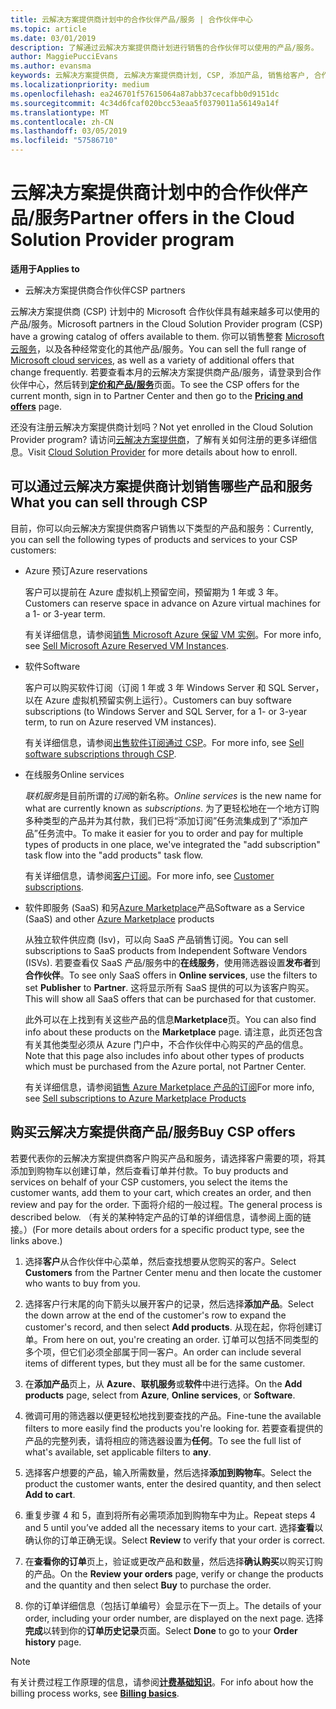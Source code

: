 ```yaml
---
title: 云解决方案提供商计划中的合作伙伴产品/服务 | 合作伙伴中心
ms.topic: article
ms.date: 03/01/2019
description: 了解通过云解决方案提供商计划进行销售的合作伙伴可以使用的产品/服务。
author: MaggiePucciEvans
ms.author: evansma
keywords: 云解决方案提供商, 云解决方案提供商计划, CSP, 添加产品, 销售给客户, 合作伙伴产品/服务, 云解决方案提供商产品/服务, 基于云的服务, Azure, Office 365, Dynamics, 云解决方案提供商合作伙伴, 在云解决方案提供商计划中销售, Azure RI, Azure 虚拟机预留实例, Azure 预订, 在线服务, 订阅软件, AHUB, Azure 上的 SQL Server, Azure 上的 Windows Server, 客户订阅
ms.localizationpriority: medium
ms.openlocfilehash: ea246701f57615064a87abb37cecafbb0d9151dc
ms.sourcegitcommit: 4c34d6fcaf020bcc53eaa5f0379011a56149a14f
ms.translationtype: MT
ms.contentlocale: zh-CN
ms.lasthandoff: 03/05/2019
ms.locfileid: "57586710"
---
```

# <a name="partner-offers-in-the-cloud-solution-provider-program"></a><span data-ttu-id="6bf8c-104">云解决方案提供商计划中的合作伙伴产品/服务</span><span class="sxs-lookup"><span data-stu-id="6bf8c-104">Partner offers in the Cloud Solution Provider program</span></span> 

<span data-ttu-id="6bf8c-105">**适用于**</span><span class="sxs-lookup"><span data-stu-id="6bf8c-105">**Applies to**</span></span>

-  <span data-ttu-id="6bf8c-106">云解决方案提供商合作伙伴</span><span class="sxs-lookup"><span data-stu-id="6bf8c-106">CSP partners</span></span>

<span data-ttu-id="6bf8c-107">云解决方案提供商 (CSP) 计划中的 Microsoft 合作伙伴具有越来越多可以使用的产品/服务。</span><span class="sxs-lookup"><span data-stu-id="6bf8c-107">Microsoft partners in the Cloud Solution Provider program (CSP) have a growing catalog of offers available to them.</span></span> <span data-ttu-id="6bf8c-108">你可以销售整套 [Microsoft 云服务](https://partner.microsoft.com/cloud-solution-provider/products-and-services)，以及各种经常变化的其他产品/服务。</span><span class="sxs-lookup"><span data-stu-id="6bf8c-108">You can sell the full range of [Microsoft cloud services](https://partner.microsoft.com/cloud-solution-provider/products-and-services), as well as a variety of additional offers that change frequently.</span></span> <span data-ttu-id="6bf8c-109">若要查看本月的云解决方案提供商产品/服务，请登录到合作伙伴中心，然后转到[**定价和产品/服务**](https://partnercenter.microsoft.com/pcv/sales)页面。</span><span class="sxs-lookup"><span data-stu-id="6bf8c-109">To see the CSP offers for the current month, sign in to Partner Center and then go to the [**Pricing and offers**](https://partnercenter.microsoft.com/pcv/sales) page.</span></span>  

<span data-ttu-id="6bf8c-110">还没有注册云解决方案提供商计划吗？</span><span class="sxs-lookup"><span data-stu-id="6bf8c-110">Not yet enrolled in the Cloud Solution Provider program?</span></span> <span data-ttu-id="6bf8c-111">请访问[云解决方案提供商](https://partner.microsoft.com/cloud-solution-provider)，了解有关如何注册的更多详细信息。</span><span class="sxs-lookup"><span data-stu-id="6bf8c-111">Visit [Cloud Solution Provider](https://partner.microsoft.com/cloud-solution-provider) for more details about how to enroll.</span></span> 

## <a name="what-you-can-sell-through-csp"></a><span data-ttu-id="6bf8c-112">可以通过云解决方案提供商计划销售哪些产品和服务</span><span class="sxs-lookup"><span data-stu-id="6bf8c-112">What you can sell through CSP</span></span>

<span data-ttu-id="6bf8c-113">目前，你可以向云解决方案提供商客户销售以下类型的产品和服务：</span><span class="sxs-lookup"><span data-stu-id="6bf8c-113">Currently, you can sell the following types of products and services to your CSP customers:</span></span>

- <span data-ttu-id="6bf8c-114">Azure 预订</span><span class="sxs-lookup"><span data-stu-id="6bf8c-114">Azure reservations</span></span><br> 

    <span data-ttu-id="6bf8c-115">客户可以提前在 Azure 虚拟机上预留空间，预留期为 1 年或 3 年。</span><span class="sxs-lookup"><span data-stu-id="6bf8c-115">Customers can reserve space in advance on Azure virtual machines for a 1- or 3-year term.</span></span><br>
    
    <span data-ttu-id="6bf8c-116">有关详细信息，请参阅[销售 Microsoft Azure 保留 VM 实例](azure-reservations.md)。</span><span class="sxs-lookup"><span data-stu-id="6bf8c-116">For more info, see [Sell Microsoft Azure Reserved VM Instances](azure-reservations.md).</span></span>

- <span data-ttu-id="6bf8c-117">软件</span><span class="sxs-lookup"><span data-stu-id="6bf8c-117">Software</span></span><br>

    <span data-ttu-id="6bf8c-118">客户可以购买软件订阅（订阅 1 年或 3 年 Windows Server 和 SQL Server，以在 Azure 虚拟机预留实例上运行）。</span><span class="sxs-lookup"><span data-stu-id="6bf8c-118">Customers can buy software subscriptions (to Windows Server and SQL Server, for a 1- or 3-year term, to run on Azure reserved VM instances).</span></span><br>
 
    <span data-ttu-id="6bf8c-119">有关详细信息，请参阅[出售软件订阅通过 CSP](csp-software-subscriptions.md)。</span><span class="sxs-lookup"><span data-stu-id="6bf8c-119">For more info, see [Sell software subscriptions through CSP](csp-software-subscriptions.md).</span></span>  

- <span data-ttu-id="6bf8c-120">在线服务</span><span class="sxs-lookup"><span data-stu-id="6bf8c-120">Online services</span></span><br>

    <span data-ttu-id="6bf8c-121">*联机服务*是目前所谓的*订阅*的新名称。</span><span class="sxs-lookup"><span data-stu-id="6bf8c-121">*Online services* is the new name for what are currently known as *subscriptions*.</span></span> <span data-ttu-id="6bf8c-122">为了更轻松地在一个地方订购多种类型的产品并为其付款，我们已将“添加订阅”任务流集成到了“添加产品”任务流中。</span><span class="sxs-lookup"><span data-stu-id="6bf8c-122">To make it easier for you to order and pay for multiple types of products in one place, we've integrated the "add subscription" task flow into the "add products" task flow.</span></span><br>
    
    <span data-ttu-id="6bf8c-123">有关详细信息，请参阅[客户订阅](customer-subscriptions.md)。</span><span class="sxs-lookup"><span data-stu-id="6bf8c-123">For more info, see [Customer subscriptions](customer-subscriptions.md).</span></span>

- <span data-ttu-id="6bf8c-124">软件即服务 (SaaS) 和另[Azure Marketplace](https://azuremarketplace.microsoft.com/marketplace)产品</span><span class="sxs-lookup"><span data-stu-id="6bf8c-124">Software as a Service (SaaS) and other [Azure Marketplace](https://azuremarketplace.microsoft.com/marketplace) products</span></span><br>

    <span data-ttu-id="6bf8c-125">从独立软件供应商 (Isv)，可以向 SaaS 产品销售订阅。</span><span class="sxs-lookup"><span data-stu-id="6bf8c-125">You can sell subscriptions to SaaS products from Independent Software Vendors (ISVs).</span></span> <span data-ttu-id="6bf8c-126">若要查看仅 SaaS 产品/服务中的**在线服务**，使用筛选器设置**发布者**到**合作伙伴**。</span><span class="sxs-lookup"><span data-stu-id="6bf8c-126">To see only SaaS offers in **Online services**, use the filters to set **Publisher** to **Partner**.</span></span> <span data-ttu-id="6bf8c-127">这将显示所有 SaaS 提供的可以为该客户购买。</span><span class="sxs-lookup"><span data-stu-id="6bf8c-127">This will show all SaaS offers that can be purchased for that customer.</span></span><br>
    
    <span data-ttu-id="6bf8c-128">此外可以在上找到有关这些产品的信息**Marketplace**页。</span><span class="sxs-lookup"><span data-stu-id="6bf8c-128">You can also find info about these products on the **Marketplace** page.</span></span> <span data-ttu-id="6bf8c-129">请注意，此页还包含有关其他类型必须从 Azure 门户中，不合作伙伴中心购买的产品的信息。</span><span class="sxs-lookup"><span data-stu-id="6bf8c-129">Note that this page also includes info about other types of products which must be purchased from the Azure portal, not Partner Center.</span></span><br>

    <span data-ttu-id="6bf8c-130">有关详细信息，请参阅[销售 Azure Marketplace 产品的订阅](sell-marketplace-products.md)</span><span class="sxs-lookup"><span data-stu-id="6bf8c-130">For more info, see [Sell subscriptions to Azure Marketplace Products](sell-marketplace-products.md)</span></span>


## <a name="buy-csp-offers"></a><span data-ttu-id="6bf8c-131">购买云解决方案提供商产品/服务</span><span class="sxs-lookup"><span data-stu-id="6bf8c-131">Buy CSP offers</span></span>

<span data-ttu-id="6bf8c-132">若要代表你的云解决方案提供商客户购买产品和服务，请选择客户需要的项，将其添加到购物车以创建订单，然后查看订单并付款。</span><span class="sxs-lookup"><span data-stu-id="6bf8c-132">To buy products and services on behalf of your CSP customers, you select the items the customer wants, add them to your cart, which creates an order, and then review and pay for the order.</span></span> <span data-ttu-id="6bf8c-133">下面将介绍的一般过程。</span><span class="sxs-lookup"><span data-stu-id="6bf8c-133">The general process is described below.</span></span> <span data-ttu-id="6bf8c-134">（有关的某种特定产品的订单的详细信息，请参阅上面的链接。）</span><span class="sxs-lookup"><span data-stu-id="6bf8c-134">(For more details about orders for a specific product type, see the links above.)</span></span>

1. <span data-ttu-id="6bf8c-135">选择**客户**从合作伙伴中心菜单，然后查找想要从您购买的客户。</span><span class="sxs-lookup"><span data-stu-id="6bf8c-135">Select **Customers** from the Partner Center menu and then locate the customer who wants to buy from you.</span></span> 

2. <span data-ttu-id="6bf8c-136">选择客户行末尾的向下箭头以展开客户的记录，然后选择**添加产品**。</span><span class="sxs-lookup"><span data-stu-id="6bf8c-136">Select the down arrow at the end of the customer's row to expand the customer's record, and then select **Add products**.</span></span> <span data-ttu-id="6bf8c-137">从现在起，你将创建订单。</span><span class="sxs-lookup"><span data-stu-id="6bf8c-137">From here on out, you're creating an order.</span></span> <span data-ttu-id="6bf8c-138">订单可以包括不同类型的多个项，但它们必须全部属于同一客户。</span><span class="sxs-lookup"><span data-stu-id="6bf8c-138">An order can include several items of different types, but they must all be for the same customer.</span></span>

3. <span data-ttu-id="6bf8c-139">在**添加产品**页上，从 **Azure**、**联机服务**或**软件**中进行选择。</span><span class="sxs-lookup"><span data-stu-id="6bf8c-139">On the **Add products** page, select from **Azure**, **Online services**, or **Software**.</span></span>

4. <span data-ttu-id="6bf8c-140">微调可用的筛选器以便更轻松地找到要查找的产品。</span><span class="sxs-lookup"><span data-stu-id="6bf8c-140">Fine-tune the available filters to more easily find the products you're looking for.</span></span> <span data-ttu-id="6bf8c-141">若要查看提供的产品的完整列表，请将相应的筛选器设置为**任何**。</span><span class="sxs-lookup"><span data-stu-id="6bf8c-141">To see the full list of what's available, set applicable filters to **any**.</span></span> 

5. <span data-ttu-id="6bf8c-142">选择客户想要的产品，输入所需数量，然后选择**添加到购物车**。</span><span class="sxs-lookup"><span data-stu-id="6bf8c-142">Select the product the customer wants, enter the desired quantity, and then select **Add to cart**.</span></span>

6. <span data-ttu-id="6bf8c-143">重复步骤 4 和 5，直到将所有必需项添加到购物车中为止。</span><span class="sxs-lookup"><span data-stu-id="6bf8c-143">Repeat steps 4 and 5 until you’ve added all the necessary items to your cart.</span></span> <span data-ttu-id="6bf8c-144">选择**查看**以确认你的订单正确无误。</span><span class="sxs-lookup"><span data-stu-id="6bf8c-144">Select **Review** to verify that your order is correct.</span></span>  

7. <span data-ttu-id="6bf8c-145">在**查看你的订单**页上，验证或更改产品和数量，然后选择**确认购买**以购买订购的产品。</span><span class="sxs-lookup"><span data-stu-id="6bf8c-145">On the **Review your orders** page, verify or change the products and the quantity and then select **Buy** to purchase the order.</span></span> 

8. <span data-ttu-id="6bf8c-146">你的订单详细信息（包括订单编号）会显示在下一页上。</span><span class="sxs-lookup"><span data-stu-id="6bf8c-146">The details of your order, including your order number, are displayed on the next page.</span></span> <span data-ttu-id="6bf8c-147">选择**完成**以转到你的**订单历史记录**页面。</span><span class="sxs-lookup"><span data-stu-id="6bf8c-147">Select **Done** to go to your **Order history** page.</span></span> 

> [!NOTE]
> <span data-ttu-id="6bf8c-148">有关计费过程工作原理的信息，请参阅[**计费基础知识**](https://docs.microsoft.com/en-us/partner-center/billing-basics)。</span><span class="sxs-lookup"><span data-stu-id="6bf8c-148">For info about how the billing process works, see [**Billing basics**](https://docs.microsoft.com/en-us/partner-center/billing-basics).</span></span>


